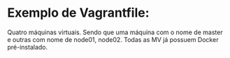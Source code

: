 # Exemplo de Vagrantfile:
Quatro máquinas virtuais. Sendo que uma máquina com o nome de master e outras com nome de node01, node02.
Todas as MV já possuem Docker pré-instalado.